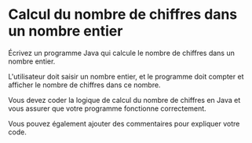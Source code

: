 # Calcul du nombre de chiffres dans un nombre entier

Écrivez un programme Java qui calcule le nombre de chiffres dans un nombre entier. 

L'utilisateur doit saisir un nombre entier, et le programme doit compter et afficher
le nombre de chiffres dans ce nombre. 
 
Vous devez coder la logique de calcul du nombre de chiffres en Java et vous assurer
que votre programme fonctionne correctement. 
  
Vous pouvez également ajouter des commentaires pour expliquer votre code.